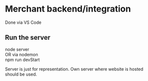 # Merchant backend/integration

Done via VS Code

## Run the server

node server  
OR via nodemon  
npm run devStart

Server is just for representation. Own server where website is hosted should be used.
